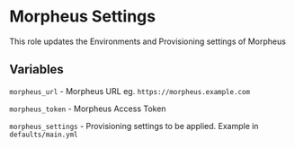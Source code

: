 # Morpheus Settings

This role updates the Environments and Provisioning settings of Morpheus

## Variables

`morpheus_url` - Morpheus URL eg. `https://morpheus.example.com`

`morpheus_token` - Morpheus Access Token

`morpheus_settings` - Provisioning settings to be applied.  Example in `defaults/main.yml`
